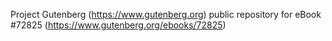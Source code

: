 Project Gutenberg (https://www.gutenberg.org) public repository
for eBook #72825 (https://www.gutenberg.org/ebooks/72825)
